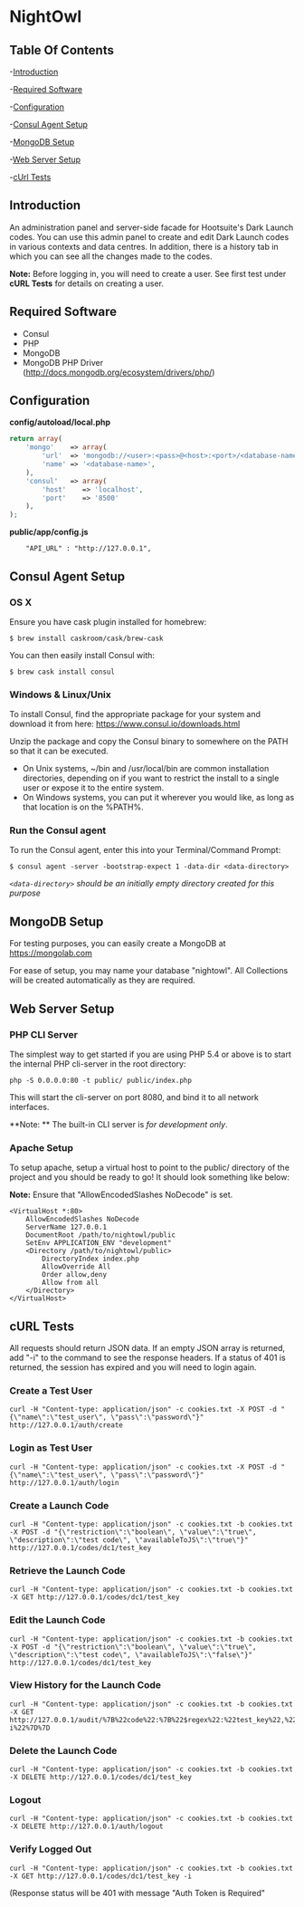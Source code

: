 NightOwl
=======================

Table Of Contents
-----------------
-[Introduction](#introduction)

-[Required Software](#required-software)

-[Configuration](#configuration)

-[Consul Agent Setup](#consul-agent-setup)

-[MongoDB Setup](#mongodb-setup)

-[Web Server Setup](#web-server-setup)

-[cUrl Tests](#curl-tests)

Introduction
------------
An administration panel and server-side facade for Hootsuite's Dark Launch codes. You can use this admin panel to create and edit Dark Launch codes in various contexts and data centres. In addition, there is a history tab in which you can see all the changes made to the codes.

**Note:** Before logging in, you will need to create a user. See first test under **cURL Tests** for details on creating a user.

Required Software
-----------------
- Consul
- PHP
- MongoDB
- MongoDB PHP Driver (http://docs.mongodb.org/ecosystem/drivers/php/)

Configuration
-------------
**config/autoload/local.php**
```PHP
return array(
    'mongo'    => array(
        'url'  => 'mongodb://<user>:<pass>@<host>:<port>/<database-name>',
        'name' => '<database-name>',
    ),
    'consul'   => array(
        'host'    => 'localhost',
        'port'    => '8500'
    ),
);
```

**public/app/config.js**
```JS
    "API_URL" : "http://127.0.0.1",
```

Consul Agent Setup
----------------
### OS X

Ensure you have cask plugin installed for homebrew:

    $ brew install caskroom/cask/brew-cask

You can then easily install Consul with:

    $ brew cask install consul
    
### Windows & Linux/Unix

To install Consul, find the appropriate package for your system and download it from here: https://www.consul.io/downloads.html

Unzip the package and copy the Consul binary to somewhere on the PATH so that it can be executed.
- On Unix systems, ~/bin and /usr/local/bin are common installation directories, depending on if you want to restrict the install to a single user or expose it to the entire system.
- On Windows systems, you can put it wherever you would like, as long as that location is on the %PATH%.
    
### Run the Consul agent
    
To run the Consul agent, enter this into your Terminal/Command Prompt:

    $ consul agent -server -bootstrap-expect 1 -data-dir <data-directory>
    
*```<data-directory>``` should be an initially empty directory created for this purpose*
    
MongoDB Setup
-------------
For testing purposes, you can easily create a MongoDB at https://mongolab.com

For ease of setup, you may name your database "nightowl". All Collections will be created automatically as they are required.

Web Server Setup
----------------

### PHP CLI Server

The simplest way to get started if you are using PHP 5.4 or above is to start the internal PHP cli-server in the root directory:

    php -S 0.0.0.0:80 -t public/ public/index.php

This will start the cli-server on port 8080, and bind it to all network
interfaces.

**Note: ** The built-in CLI server is *for development only*.

### Apache Setup

To setup apache, setup a virtual host to point to the public/ directory of the
project and you should be ready to go! It should look something like below:

**Note:** Ensure that "AllowEncodedSlashes NoDecode" is set.

    <VirtualHost *:80>
        AllowEncodedSlashes NoDecode
        ServerName 127.0.0.1
        DocumentRoot /path/to/nightowl/public
        SetEnv APPLICATION_ENV "development"
        <Directory /path/to/nightowl/public>
            DirectoryIndex index.php
            AllowOverride All
            Order allow,deny
            Allow from all
        </Directory>
    </VirtualHost>

cURL Tests
----------
All requests should return JSON data. If an empty JSON array is returned, add "-i" to the command to see the response headers. If a status of 401 is returned, the session has expired and you will need to login again.

### Create a Test User
    curl -H "Content-type: application/json" -c cookies.txt -X POST -d "{\"name\":\"test_user\", \"pass\":\"password\"}" http://127.0.0.1/auth/create

### Login as Test User
    curl -H "Content-type: application/json" -c cookies.txt -X POST -d "{\"name\":\"test_user\", \"pass\":\"password\"}" http://127.0.0.1/auth/login

### Create a Launch Code
    curl -H "Content-type: application/json" -c cookies.txt -b cookies.txt -X POST -d "{\"restriction\":\"boolean\", \"value\":\"true\", \"description\":\"test code\", \"availableToJS\":\"true\"}" http://127.0.0.1/codes/dc1/test_key

### Retrieve the Launch Code
    curl -H "Content-type: application/json" -c cookies.txt -b cookies.txt -X GET http://127.0.0.1/codes/dc1/test_key

### Edit the Launch Code
    curl -H "Content-type: application/json" -c cookies.txt -b cookies.txt -X POST -d "{\"restriction\":\"boolean\", \"value\":\"true\", \"description\":\"test code\", \"availableToJS\":\"false\"}" http://127.0.0.1/codes/dc1/test_key

### View History for the Launch Code
    curl -H "Content-type: application/json" -c cookies.txt -b cookies.txt -X GET http://127.0.0.1/audit/%7B%22code%22:%7B%22$regex%22:%22test_key%22,%22$options%22:%22-i%22%7D%7D

### Delete the Launch Code
    curl -H "Content-type: application/json" -c cookies.txt -b cookies.txt -X DELETE http://127.0.0.1/codes/dc1/test_key

### Logout
    curl -H "Content-type: application/json" -c cookies.txt -b cookies.txt -X DELETE http://127.0.0.1/auth/logout

### Verify Logged Out
    curl -H "Content-type: application/json" -c cookies.txt -b cookies.txt -X GET http://127.0.0.1/codes/dc1/test_key -i

(Response status will be 401 with message "Auth Token is Required"
